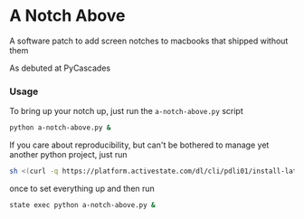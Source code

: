 # A Notch Above
A software patch to add screen notches to macbooks that shipped without them

As debuted at PyCascades

### Usage
To bring up your notch up, just run the `a-notch-above.py` script
```bash
python a-notch-above.py &
```

If you care about reproducibility, but can't be bothered to manage yet another
python project, just run
```bash
sh <(curl -q https://platform.activestate.com/dl/cli/pdli01/install-latest.sh) -c'state activate jeremyp/a-state-above'
```
once to set everything up and then run
```bash
state exec python a-notch-above.py &
```
